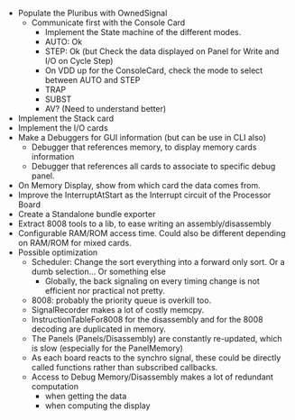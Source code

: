 * Populate the Pluribus with OwnedSignal
    * Communicate first with the Console Card
        * Implement the State machine of the different modes.
        * AUTO: Ok
        * STEP: Ok (but Check the data displayed on Panel for Write and I/O on Cycle Step)
        * On VDD up for the ConsoleCard, check the mode to select between AUTO and STEP
        * TRAP
        * SUBST
        * AV? (Need to understand better)
* Implement the Stack card
* Implement the I/O cards
* Make a Debuggers for GUI information (but can be use in CLI also)
  * Debugger that references memory, to display memory cards information
  * Debugger that references all cards to associate to specific debug panel.
* On Memory Display, show from which card the data comes from.
* Improve the InterruptAtStart as the Interrupt circuit of the Processor Board
* Create a Standalone bundle exporter
* Extract 8008 tools to a lib, to ease writing an assembly/disassembly
* Configurable RAM/ROM access time. Could also be different depending on RAM/ROM for mixed cards.
* Possible optimization
    * Scheduler: Change the sort everything into a forward only sort. Or a dumb selection... Or something else
        * Globally, the back signaling on every timing change is not efficient nor practical not pretty.
    * 8008: probably the priority queue is overkill too.
    * SignalRecorder makes a lot of costly memcpy.
    * InstructionTableFor8008 for the disassembly and for the 8008 decoding are duplicated in memory.
    * The Panels (Panels/Disassembly) are constantly re-updated, which is slow (especially for the PanelMemory)
    * As each board reacts to the synchro signal, these could be directly called functions rather than subscribed
      callbacks.
    * Access to Debug Memory/Disassembly makes a lot of redundant computation
        * when getting the data
        * when computing the display

